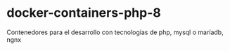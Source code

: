 # docker-containers-php-8
Contenedores para el desarrollo con tecnologías de php, mysql o maríadb, ngnx
